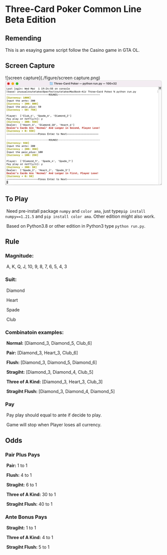 # Three-Card Poker Common Line Beta Edition

## Remending

This is an esaying game script follow the Casino game in GTA OL.

## Screen Capture

![screen capture](./figure/screen capture.png)
![screen capture](https://github.com/FeiDao7943/Three_Card_Poker_Command_Edition/blob/main/figure/screen%20capture.png)

## To Play

​       Need pre-install package `numpy` and `color ama`, just type`pip install numpy==1.21.5` and `pip install color ama`. Other edition might also work.

​       Based on Python3.8 or other edition in Python3 type `python run.py`.

## Rule

### Magnitude: 

​		A, K, Q, J, 10, 9, 8, 7, 6, 5, 4, 3

### Suit:

​		Diamond

​		Heart

​		Spade

​		Club

### Combinatoin examples:

​		**Normal:** [Diamond_3, Diamond_5, Club_6]

​		**Pair:** [Diamond_3, Heart_3, Club_6]

​		**Flush:** [Diamond_3, Diamond_5, Diamond_6]

​		**Stragiht:** [Diamond_3, Diamond_4, Club_5]

​		**Three of A Kind:** [Diamond_3, Heart_3, Club_3]

​		**Stragiht Flush:** [Diamond_3, Diamond_4, Diamond_5]

### Pay

​		Pay play should equal to ante if decide to play.

​		Game will stop when Player loses all currency.



## Odds

### Pair Plus Pays

​		**Pair:** 1 to 1

​		**Flush:** 4 to 1

​		**Stragiht:** 6 to 1

​		**Three of A Kind:** 30 to 1

​		**Stragiht Flush:** 40 to 1

### Ante Bonus Pays

​		**Stragiht:** 1 to 1

​		**Three of A Kind:** 4 to 1

​		**Stragiht Flush:** 5 to 1

